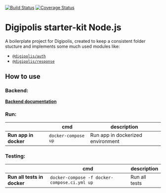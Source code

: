 [![Build Status](https://travis-ci.com/digipolisantwerp/starter-kit_app_nodejs.svg?branch=master)](https://travis-ci.com/digipolisantwerp/starter-kit_app_nodejs)
[![Coverage Status](https://coveralls.io/repos/github/digipolisantwerp/starter-kit_app_nodejs/badge.svg?branch=master)](https://coveralls.io/github/digipolisantwerp/starter-kit_app_nodejs?branch=master)
# Digipolis starter-kit Node.js

A boilerplate project for Digipolis, created to keep a consistent folder stucture and implements some much used modules like:

-  [`@digipolis/auth`](https://www.npmjs.com/package/@digipolis/auth)
-  [`@digipolis/response`](https://www.npmjs.com/package/@digipolis/response)

## How to use

### Backend:

 **[Backend documentation](backend/README.md)**

### Run:
|                       | cmd                 |  description                     |
| --------------------- | ------------------- | -------------------------------- |
| **Run app in docker** | `docker-compose up` | Run app in dockerized environment |


### Testing:
|   |  cmd |  description |
| --------------------------- | ------------------------------------------- | ------------- |
| **Run all tests in docker** | `docker-compose -f docker-compose.ci.yml up`| Run all tests |
